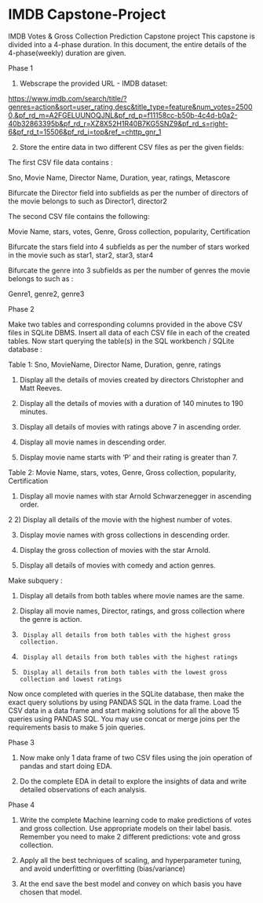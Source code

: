 # IMDB Capstone-Project
IMDB Votes &amp; Gross Collection Prediction Capstone project
This capstone is divided into a 4-phase duration. In this document, the entire details of the 4-phase(weekly) duration are given.


Phase 1

1) Webscrape the provided URL  - IMDB dataset:

https://www.imdb.com/search/title/?genres=action&sort=user_rating,desc&title_type=feature&num_votes=25000,&pf_rd_m=A2FGELUUNOQJNL&pf_rd_p=f11158cc-b50b-4c4d-b0a2-40b32863395b&pf_rd_r=XZ8X52H1R40B7KG5SNZ9&pf_rd_s=right-6&pf_rd_t=15506&pf_rd_i=top&ref_=chttp_gnr_1

2) Store the entire data in two different CSV files as per the given fields:

The first CSV file data contains :

Sno, Movie Name, Director Name, Duration, year, ratings, Metascore

Bifurcate the Director field into subfields as per the number of directors of the movie belongs to such as Director1, director2

The second CSV file contains the following:

Movie Name, stars, votes, Genre, Gross collection, popularity, Certification

Bifurcate the stars field into 4 subfields as per the number of stars worked in the movie such as star1, star2, star3, star4

Bifurcate the genre into 3 subfields as per the number of genres the movie belongs to such as :

Genre1, genre2, genre3

Phase 2

Make two tables and corresponding columns provided in the above CSV files in SQLite DBMS. Insert all data of each CSV file in each of the created tables. Now start querying the table(s) in the  SQL workbench / SQLite database :

Table 1: Sno, MovieName, Director Name, Duration, genre, ratings

1)  Display all the details of movies created by directors Christopher and Matt Reeves.

2) Display all the details of movies with a duration of 140 minutes to 190 minutes.

3) Display all details of movies with ratings above 7 in ascending order.

4) Display all movie names in descending order.

5) Display movie name starts with ‘P’ and their rating is greater than 7.


Table 2: Movie Name, stars, votes, Genre, Gross collection, popularity, Certification

1) Display all movie names with star Arnold Schwarzenegger in ascending order.

2    2) Display all details of the movie with the highest number of votes.

3) Display movie names with gross collections in descending order.

4) Display the gross collection of movies with the star Arnold.

5) Display all details of movies with comedy and action genres.


Make subquery :

1) Display all details from both tables where movie names are the same.

2)   Display all movie names, Director, ratings, and gross collection where the genre is action.

3)      Display all details from both tables with the highest gross collection.

4)      Display all details from both tables with the highest ratings

5)      Display all details from both tables with the lowest gross collection and lowest ratings


Now once completed with queries in the SQLite database, then make the exact query solutions by using PANDAS SQL in the data frame.  Load the CSV data in a data frame and start making solutions for all the above 15 queries using PANDAS SQL. You may use concat or merge joins per the requirements basis to make 5 join queries.


Phase 3

1) Now make only 1 data frame of two CSV files using the join operation of pandas and start doing EDA.

2) Do the complete EDA in detail to explore the insights of data and write detailed observations of each analysis.


Phase 4

1) Write the complete Machine learning code to make predictions of votes and gross collection. Use appropriate models on their label basis. Remember you need to make 2 different predictions: vote and gross collection.

2) Apply all the best techniques of scaling, and hyperparameter tuning, and avoid underfitting or overfitting (bias/variance)

3) At the end save the best model and convey on which basis you have chosen that model.  
